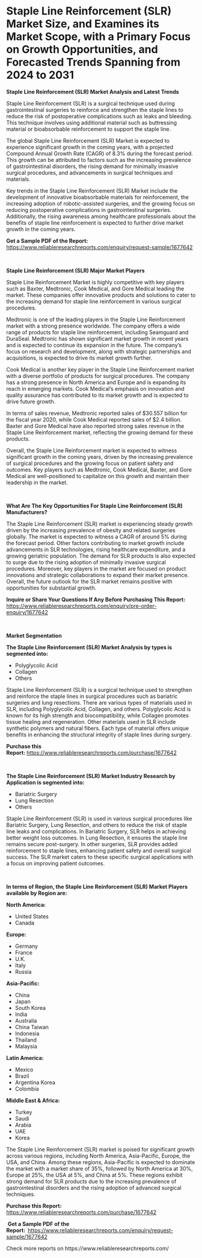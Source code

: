 <p><h1>Staple Line Reinforcement (SLR) Market Size, and Examines its Market Scope, with a Primary Focus on Growth Opportunities, and Forecasted Trends Spanning from 2024 to 2031</h1></p><p><strong>Staple Line Reinforcement (SLR) Market Analysis and Latest Trends</strong></p>
<p><p>Staple Line Reinforcement (SLR) is a surgical technique used during gastrointestinal surgeries to reinforce and strengthen the staple lines to reduce the risk of postoperative complications such as leaks and bleeding. This technique involves using additional material such as buttressing material or bioabsorbable reinforcement to support the staple line.</p><p>The global Staple Line Reinforcement (SLR) Market is expected to experience significant growth in the coming years, with a projected Compound Annual Growth Rate (CAGR) of 8.3% during the forecast period. This growth can be attributed to factors such as the increasing prevalence of gastrointestinal disorders, the rising demand for minimally invasive surgical procedures, and advancements in surgical techniques and materials.</p><p>Key trends in the Staple Line Reinforcement (SLR) Market include the development of innovative bioabsorbable materials for reinforcement, the increasing adoption of robotic-assisted surgeries, and the growing focus on reducing postoperative complications in gastrointestinal surgeries. Additionally, the rising awareness among healthcare professionals about the benefits of staple line reinforcement is expected to further drive market growth in the coming years.</p></p>
<p><strong>Get a Sample PDF of the Report:&nbsp;</strong> <a href="https://www.reliableresearchreports.com/enquiry/request-sample/1677642">https://www.reliableresearchreports.com/enquiry/request-sample/1677642</a></p>
<p>&nbsp;</p>
<p><strong>Staple Line Reinforcement (SLR) Major Market Players</strong></p>
<p><p>Staple Line Reinforcement Market is highly competitive with key players such as Baxter, Medtronic, Cook Medical, and Gore Medical leading the market. These companies offer innovative products and solutions to cater to the increasing demand for staple line reinforcement in various surgical procedures.</p><p>Medtronic is one of the leading players in the Staple Line Reinforcement market with a strong presence worldwide. The company offers a wide range of products for staple line reinforcement, including Seamguard and DuraSeal. Medtronic has shown significant market growth in recent years and is expected to continue its expansion in the future. The company’s focus on research and development, along with strategic partnerships and acquisitions, is expected to drive its market growth further.</p><p>Cook Medical is another key player in the Staple Line Reinforcement market with a diverse portfolio of products for surgical procedures. The company has a strong presence in North America and Europe and is expanding its reach in emerging markets. Cook Medical’s emphasis on innovation and quality assurance has contributed to its market growth and is expected to drive future growth.</p><p>In terms of sales revenue, Medtronic reported sales of $30.557 billion for the fiscal year 2020, while Cook Medical reported sales of $2.4 billion. Baxter and Gore Medical have also reported strong sales revenue in the Staple Line Reinforcement market, reflecting the growing demand for these products.</p><p>Overall, the Staple Line Reinforcement market is expected to witness significant growth in the coming years, driven by the increasing prevalence of surgical procedures and the growing focus on patient safety and outcomes. Key players such as Medtronic, Cook Medical, Baxter, and Gore Medical are well-positioned to capitalize on this growth and maintain their leadership in the market.</p></p>
<p>&nbsp;</p>
<p><strong>What Are The Key Opportunities For Staple Line Reinforcement (SLR) Manufacturers?</strong></p>
<p><p>The Staple Line Reinforcement (SLR) market is experiencing steady growth driven by the increasing prevalence of obesity and related surgeries globally. The market is expected to witness a CAGR of around 5% during the forecast period. Other factors contributing to market growth include advancements in SLR technologies, rising healthcare expenditure, and a growing geriatric population. The demand for SLR products is also expected to surge due to the rising adoption of minimally invasive surgical procedures. Moreover, key players in the market are focused on product innovations and strategic collaborations to expand their market presence. Overall, the future outlook for the SLR market remains positive with opportunities for substantial growth.</p></p>
<p><strong>Inquire or Share Your Questions If Any Before Purchasing This Report:</strong> <a href="https://www.reliableresearchreports.com/enquiry/pre-order-enquiry/1677642">https://www.reliableresearchreports.com/enquiry/pre-order-enquiry/1677642</a></p>
<p>&nbsp;</p>
<p><strong>Market Segmentation</strong></p>
<p><strong>The Staple Line Reinforcement (SLR) Market Analysis by types is segmented into:</strong></p>
<p><ul><li>Polyglycolic Acid</li><li>Collagen</li><li>Others</li></ul></p>
<p><p>Staple Line Reinforcement (SLR) is a surgical technique used to strengthen and reinforce the staple lines in surgical procedures such as bariatric surgeries and lung resections. There are various types of materials used in SLR, including Polyglycolic Acid, Collagen, and others. Polyglycolic Acid is known for its high strength and biocompatibility, while Collagen promotes tissue healing and regeneration. Other materials used in SLR include synthetic polymers and natural fibers. Each type of material offers unique benefits in enhancing the structural integrity of staple lines during surgery.</p></p>
<p><strong>Purchase this Report:&nbsp;</strong><a href="https://www.reliableresearchreports.com/purchase/1677642">https://www.reliableresearchreports.com/purchase/1677642</a></p>
<p>&nbsp;</p>
<p><strong>The Staple Line Reinforcement (SLR) Market Industry Research by Application is segmented into:</strong></p>
<p><ul><li>Bariatric Surgery</li><li>Lung Resection</li><li>Others</li></ul></p>
<p><p>Staple Line Reinforcement (SLR) is used in various surgical procedures like Bariatric Surgery, Lung Resection, and others to reduce the risk of staple line leaks and complications. In Bariatric Surgery, SLR helps in achieving better weight loss outcomes. In Lung Resection, it ensures the staple line remains secure post-surgery. In other surgeries, SLR provides added reinforcement to staple lines, enhancing patient safety and overall surgical success. The SLR market caters to these specific surgical applications with a focus on improving patient outcomes.</p></p>
<p>&nbsp;</p>
<p><strong>In terms of Region, the Staple Line Reinforcement (SLR) Market Players available by Region are:</strong></p>
<p>
    <p> <strong> North America: </strong>
        <ul>
            <li>United States</li>
            <li>Canada</li>
        </ul>
        </p> 
    <p> <strong> Europe: </strong>
        <ul>
            <li>Germany</li>
            <li>France</li>
            <li>U.K.</li>
            <li>Italy</li>
            <li>Russia</li>
        </ul>
        </p> 
    <p> <strong> Asia-Pacific: </strong>
        <ul>
            <li>China</li>
            <li>Japan</li>
            <li>South Korea</li>
            <li>India</li>
            <li>Australia</li>
            <li>China Taiwan</li>
            <li>Indonesia</li>
            <li>Thailand</li>
            <li>Malaysia</li>
        </ul>
        </p> 
    <p> <strong> Latin America: </strong>
        <ul>
            <li>Mexico</li>
            <li>Brazil</li>
            <li>Argentina Korea</li>
            <li>Colombia</li>
        </ul>
        </p> 
    <p> <strong> Middle East & Africa: </strong>
        <ul>
            <li>Turkey</li>
            <li>Saudi</li>
            <li>Arabia</li>
            <li>UAE</li>
            <li>Korea</li>
        </ul>
    </p>
    </p>
<p><p>The Staple Line Reinforcement (SLR) market is poised for significant growth across various regions, including North America, Asia-Pacific, Europe, the USA, and China. Among these regions, Asia-Pacific is expected to dominate the market with a market share of 35%, followed by North America at 30%, Europe at 25%, the USA at 5%, and China at 5%. These regions exhibit strong demand for SLR products due to the increasing prevalence of gastrointestinal disorders and the rising adoption of advanced surgical techniques.</p></p>
<p><strong>Purchase this Report: </strong><a href="https://www.reliableresearchreports.com/purchase/1677642">https://www.reliableresearchreports.com/purchase/1677642</a></p>
<p>&nbsp;<strong>Get a Sample PDF of the Report:&nbsp;&nbsp;</strong><a href="https://www.reliableresearchreports.com/enquiry/request-sample/1677642">https://www.reliableresearchreports.com/enquiry/request-sample/1677642</a></p>
<p><strong></strong></p>
<p>Check more reports on https://www.reliableresearchreports.com/</p>